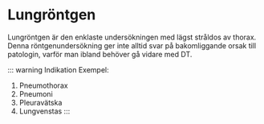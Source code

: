 # Lungröntgen
Lungröntgen är den enklaste undersökningen med lägst stråldos av thorax. Denna röntgenundersökning ger inte alltid svar på bakomliggande orsak till patologin, varför man ibland behöver gå vidare med DT. 

::: warning Indikation
Exempel:
1. Pneumothorax
2. Pneumoni
3. Pleuravätska
4. Lungvenstas
:::

